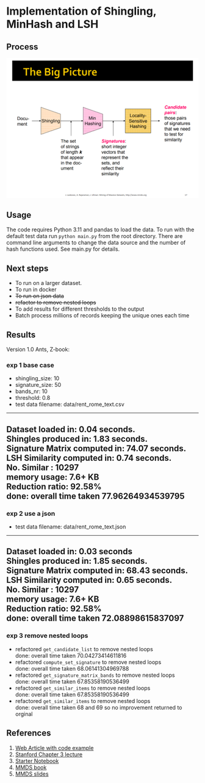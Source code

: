 # Implementation of Shingling, MinHash and LSH  

## Process

![Stanford slides image](docs/process.png "Process Overview")

## Usage
The code requires Python 3.11 and pandas to load the data.
To run with the default test data run `python main.py` from the root directory.
There are command line arguments to change the data source and the number of hash functions used. See main.py for details.

## Next steps  
* To run on a larger dataset. 
* To run in docker
* ~~To run on json data~~
* ~~refactor to remove nested loops~~
* To add results for different thresholds to the output
* Batch process millions of records keeping the unique ones each time

## Results
Version 1.0
Ants, Z-book:  
### exp 1 base case
* shingling_size: 10  
* signature_size: 50  
* bands_nr: 10  
* threshold: 0.8  
* test data filename: data/rent_rome_text.csv  
-----------------------------------------------------------------  
Dataset loaded in: 0.04 seconds.   
Shingles produced in: 1.83 seconds.  
Signature Matrix computed in: 74.07 seconds.  
LSH Similarity computed in: 0.74 seconds.  
No. Similar : 10297  
memory usage: 7.6+ KB   
Reduction ratio: 92.58%  
done: overall time taken 77.96264934539795  
-----------------------------------------------------------------
### exp 2 use a json
* test data filename: data/rent_rome_text.json  
-----------------------------------------------------------------
Dataset loaded in: 0.03 seconds  
Shingles produced in:    1.85 seconds.  
Signature Matrix computed in:    68.43 seconds.  
LSH Similarity computed in:      0.65 seconds.  
No. Similar : 10297  
memory usage: 7.6+ KB  
Reduction ratio: 92.58%  
done: overall time taken 72.08898615837097  
-----------------------------------------------------------------
### exp 3 remove nested loops  
* refactored `get_candidate_list` to remove nested loops  
 done: overall time taken 70.04273414611816 
* refactored `compute_set_signature` to remove nested loops  
 done: overall time taken 68.06141304969788
* refactored `get_signature_matrix_bands` to remove nested loops  
 done: overall time taken 67.85358190536499  
* refactored `get_similar_items` to remove nested loops  
 done: overall time taken 67.85358190536499
* refactored `get_similar_items` to remove nested loops  
 done: overall time taken 68 and 69 so no improvement returned to orginal


## References
1. [Web Article with code example](https://www.codemotion.com/magazine/backend/fast-document-similarity-in-python-minhashlsh/)
2. [Stanford Chapter 3 lecture](https://www.youtube.com/watch?v=dRWO3il-jjA)
3. [Starter Notebook](https://github.com/nicoDs96/Document-Similarity-using-Python-and-PySpark/blob/master/LSH/DM_HW2_Ex2.ipynb)
4. [MMDS book](http://infolab.stanford.edu/~ullman/mmds/book.pdf)
5. [MMDS slides](http://www.mmds.org/mmds/v2.1/ch03-lsh.pdf)

